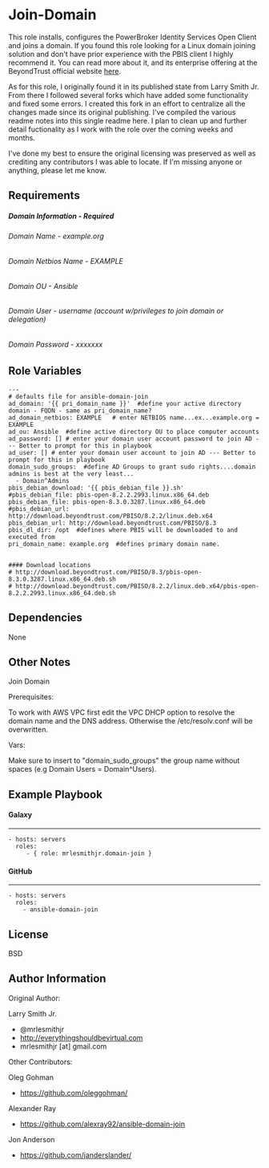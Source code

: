Join-Domain
=========

This role installs, configures the PowerBroker Identity Services Open Client and joins a domain. If you found
this role looking for a Linux domain joining solution and don't have prior experience with the PBIS client 
I highly recommend it. You can read more about it, and its enterprise offering at the BeyondTrust official 
website [here](https://www.beyondtrust.com/products/powerbroker-identity-services-open/). 

As for this role, I originally found it in its published state from Larry Smith Jr. From there I followed
several forks which have added some functionality and fixed some errors. I created this fork in an effort
to centralize all the changes made since its original publishing. I've compiled the various readme notes
into this single readme here. I plan to clean up and further detail fuctionality as I work with the role
over the coming weeks and months.

I've done my best to ensure the original licensing was preserved as well as crediting any contributors I
was able to locate. If I'm missing anyone or anything, please let me know.

Requirements
------------

##### Domain Information - Required
###### Domain Name - example.org
###### Domain Netbios Name - EXAMPLE
###### Domain OU - Ansible
###### Domain User - username (account w/privileges to join domain or delegation)
###### Domain Password - xxxxxxx

Role Variables
--------------

````
---
# defaults file for ansible-domain-join
ad_domain: '{{ pri_domain_name }}'  #define your active directory domain - FQDN - same as pri_domain_name?
ad_domain_netbios: EXAMPLE   # enter NETBIOS name...ex...example.org = EXAMPLE
ad_ou: Ansible  #define active directory OU to place computer accounts
ad_password: [] # enter your domain user account password to join AD --- Better to prompt for this in playbook
ad_user: [] # enter your domain user account to join AD --- Better to prompt for this in playbook
domain_sudo_groups:  #define AD Groups to grant sudo rights....domain admins is best at the very least...
  - Domain^Admins
pbis_debian_download: '{{ pbis_debian_file }}.sh'
#pbis_debian_file: pbis-open-8.2.2.2993.linux.x86_64.deb
pbis_debian_file: pbis-open-8.3.0.3287.linux.x86_64.deb
#pbis_debian_url: http://download.beyondtrust.com/PBISO/8.2.2/linux.deb.x64
pbis_debian_url: http://download.beyondtrust.com/PBISO/8.3
pbis_dl_dir: /opt  #defines where PBIS will be downloaded to and executed from
pri_domain_name: example.org  #defines primary domain name.


#### Download locations
# http://download.beyondtrust.com/PBISO/8.3/pbis-open-8.3.0.3287.linux.x86_64.deb.sh
# http://download.beyondtrust.com/PBISO/8.2.2/linux.deb.x64/pbis-open-8.2.2.2993.linux.x86_64.deb.sh
````

Dependencies
------------

None



Other Notes
----------------

Join Domain

Prerequisites:

To work with AWS VPC first edit the VPC DHCP option to resolve the domain name and the DNS address. Otherwise the /etc/resolv.conf will be overwritten.

Vars:

Make sure to insert to "domain_sudo_groups" the group name without spaces (e.g Domain Users = Domain^Users).


Example Playbook
----------------
#### Galaxy
-----------
    - hosts: servers
      roles:
         - { role: mrlesmithjr.domain-join }
#### GitHub
-----------
    - hosts: servers
      roles:
        - ansible-domain-join

License
-------

BSD

Author Information
------------------

Original Author:  

Larry Smith Jr.
- @mrlesmithjr
- http://everythingshouldbevirtual.com
- mrlesmithjr [at] gmail.com

Other Contributors:

Oleg Gohman  
- https://github.com/oleggohman/

Alexander Ray  
- https://github.com/alexray92/ansible-domain-join

Jon Anderson  
- https://github.com/janderslander/ 